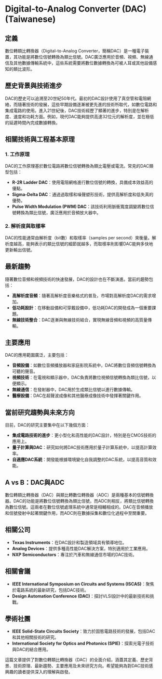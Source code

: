 # Digital-to-Analog Converter (DAC) (Taiwanese)

## 定義
數位轉類比轉換器（Digital-to-Analog Converter，簡稱DAC）是一種電子裝置，其功能是將數位信號轉換為類比信號。DAC廣泛應用於音頻、視頻、無線通信及其他數據傳輸系統中，這些系統需要將數位數據轉換為可被人耳或其他設備感知的類比波形。

## 歷史背景與技術進步
DAC的歷史可以追溯至20世紀50年代。最初的DAC設計使用了真空管和電阻網絡，而隨著技術的發展，這些早期設備逐漸被更先進的技術所取代，如數位電路和集成電路的使用。進入21世紀後，DAC技術經歷了顯著的進步，特別是在解析度、速度和功耗方面。例如，現代DAC能夠提供高達32位元的解析度，並在極低的延遲時間內完成數據轉換。

## 相關技術與工程基本原理

### 1. 工作原理
DAC的工作原理基於數位電路將數位信號轉換為類比電壓或電流。常見的DAC類型包括：

- **R-2R Ladder DAC**：使用電阻網格進行數位信號的轉換，具備成本效益高的優點。
- **Sigma-Delta DAC**：通過過取樣和噪聲塑形技術，提供高解析度和低失真的優勢。
- **Pulse Width Modulation (PWM) DAC**：該技術利用脈衝寬度調變將數位信號轉換為類比信號，廣泛應用於音頻放大器中。

### 2. 解析度與取樣率
DAC的性能通常由解析度（bit數）和取樣率（samples per second）來衡量。解析度越高，能夠表示的類比信號的細節就越多，而取樣率則影響DAC能夠多快地更新輸出信號。

## 最新趨勢
隨著數位音頻和視頻技術的快速發展，DAC的設計也在不斷演進。當前的趨勢包括：

- **高解析度音頻**：隨著高解析度音樂格式的普及，市場對高解析度DAC的需求增加。
- **低功耗設計**：在移動設備和可穿戴設備中，低功耗DAC的開發成為一個重要課題。
- **無線技術整合**：DAC逐漸與無線技術結合，實現無線音頻和視頻的高質量傳輸。

## 主要應用
DAC的應用範圍廣泛，主要包括：

- **音頻設備**：如數位音頻播放器和家庭影院系統中，DAC將數位音頻信號轉換為可聽的聲音。
- **視頻技術**：在電視和顯示器中，DAC負責將數位視頻信號轉換為類比信號，以便顯示。
- **無線通信**：在發射器中，DAC用於生成類比信號以進行數據傳輸。
- **醫療設備**：DAC在超聲波成像和其他醫療成像技術中發揮著關鍵作用。

## 當前研究趨勢與未來方向
目前，DAC的研究主要集中在以下幾個方面：

- **集成電路技術的進步**：更小型化和高性能的DAC設計，特別是在CMOS技術的應用上。
- **量子計算與DAC**：研究如何將DAC技術應用於量子計算系統中，以提高計算效率。
- **自適應DAC系統**：開發能根據環境變化自我調整的DAC系統，以提高音質和效能。

## A vs B：DAC與ADC
數位轉類比轉換器（DAC）與類比轉數位轉換器（ADC）是兩種基本的信號轉換器。DAC的功能是將數位信號轉換為類比信號，而ADC則相反，將類比信號轉換為數位信號。這兩者在數位信號處理系統中通常是相輔相成的。DAC在音頻播放和信號發射中起著關鍵作用，而ADC則在數據採集和數位化過程中至關重要。

## 相關公司
- **Texas Instruments**：在DAC設計和製造領域具有領導地位。
- **Analog Devices**：提供多種高性能DAC解決方案，特別適用於工業應用。
- **NXP Semiconductors**：專注於汽車和無線通信市場的DAC技術。

## 相關會議
- **IEEE International Symposium on Circuits and Systems (ISCAS)**：聚焦於電路系統的最新研究，包括DAC技術。
- **Design Automation Conference (DAC)**：探討VLSI設計中的最新技術和挑戰。

## 學術社團
- **IEEE Solid-State Circuits Society**：致力於固態電路技術的發展，包括DAC和其他相關技術的研究。
- **International Society for Optics and Photonics (SPIE)**：探索光電子技術與DAC的結合應用。

這篇文章提供了對數位轉類比轉換器（DAC）的全面介紹，涵蓋其定義、歷史背景、技術原理、最新趨勢、主要應用及未來研究方向。希望能夠為對DAC技術感興趣的讀者提供深入的理解與啟發。